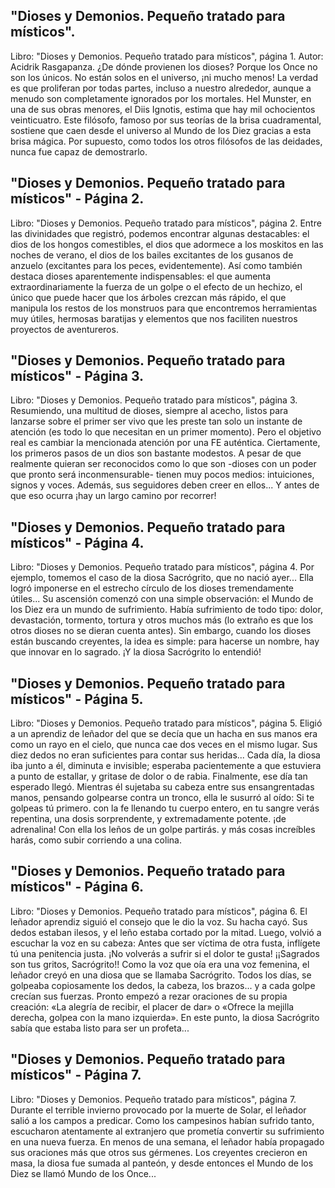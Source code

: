 ## "Dioses y Demonios. Pequeño tratado para místicos".
Libro: "Dioses y Demonios. Pequeño tratado para místicos", página 1.
Autor: Acidrik Rasgapanza.
¿De dónde provienen los dioses? Porque los Once no son los únicos. No están solos en el universo, ¡ni mucho menos! La verdad es que proliferan por todas partes, incluso a nuestro alrededor, aunque a menudo son completamente ignorados por los mortales.
Hel Munster, en una de sus obras menores, el Diis Ignotis, estima que hay mil ochocientos veinticuatro. Este filósofo, famoso por sus teorías de la brisa cuadramental, sostiene que caen desde el universo al Mundo de los Diez gracias a esta brisa mágica. Por supuesto, como todos los otros filósofos de las deidades, nunca fue capaz de demostrarlo.

## "Dioses y Demonios. Pequeño tratado para místicos" - Página 2.
Libro: "Dioses y Demonios. Pequeño tratado para místicos", página 2.
Entre las divinidades que registró, podemos encontrar algunas destacables: el dios de los hongos comestibles, el dios que adormece a los moskitos en las noches de verano, el dios de los bailes excitantes de los gusanos de anzuelo (excitantes para los peces, evidentemente). Así como también destaca dioses aparentemente indispensables: el que aumenta extraordinariamente la fuerza de un golpe o el efecto de un hechizo, el único que puede hacer que los árboles crezcan más rápido, el que manipula los restos de los monstruos para que encontremos herramientas muy útiles, hermosas baratijas y elementos que nos faciliten nuestros proyectos de aventureros.

## "Dioses y Demonios. Pequeño tratado para místicos" - Página 3.
Libro: "Dioses y Demonios. Pequeño tratado para místicos", página 3.
Resumiendo, una multitud de dioses, siempre al acecho, listos para lanzarse sobre el primer ser vivo que les preste tan solo un instante de atención (es todo lo que necesitan en un primer momento). Pero el objetivo real es cambiar la mencionada atención por una FE auténtica. Ciertamente, los primeros pasos de un dios son bastante modestos. A pesar de que realmente quieran ser reconocidos como lo que son -dioses con un poder que pronto será inconmensurable- tienen muy pocos medios: intuiciones, signos y voces. Además, sus seguidores deben creer en ellos... Y antes de que eso ocurra ¡hay un largo camino por recorrer!

## "Dioses y Demonios. Pequeño tratado para místicos" - Página 4.
Libro: "Dioses y Demonios. Pequeño tratado para místicos", página 4.
Por ejemplo, tomemos el caso de la diosa Sacrógrito, que no nació ayer... Ella logró imponerse en el estrecho círculo de los dioses tremendamente útiles...
Su ascensión comenzó con una simple observación: el Mundo de los Diez era un mundo de sufrimiento. Había sufrimiento de todo tipo: dolor, devastación, tormento, tortura y otros muchos más (lo extraño es que los otros dioses no se dieran cuenta antes). Sin embargo, cuando los dioses están buscando creyentes, la idea es simple: para hacerse un nombre, hay que innovar en lo sagrado. ¡Y la diosa Sacrógrito lo entendió!

## "Dioses y Demonios. Pequeño tratado para místicos" - Página 5.
Libro: "Dioses y Demonios. Pequeño tratado para místicos", página 5.
Eligió a un aprendiz de leñador del que se decía que un hacha en sus manos era como un rayo en el cielo, que nunca cae dos veces en el mismo lugar. Sus diez dedos no eran suficientes para contar sus heridas... Cada día, la diosa iba junto a él, diminuta e invisible; esperaba pacientemente a que estuviera a punto de estallar, y gritase de dolor o de rabia. Finalmente, ese día tan esperado llegó. Mientras él sujetaba su cabeza entre sus ensangrentadas manos, pensando golpearse contra un tronco, ella le susurró al oído:
Si te golpeas tú primero.
con la fe llenando tu cuerpo entero,
en tu sangre verás repentina,
una dosis sorprendente,
y extremadamente potente.
¡de adrenalina!
Con ella los leños de un golpe partirás.
y más cosas increíbles harás,
como subir corriendo a una colina.

## "Dioses y Demonios. Pequeño tratado para místicos" - Página 6.
Libro: "Dioses y Demonios. Pequeño tratado para místicos", página 6.
El leñador aprendiz siguió el consejo que le dio la voz. Su hacha cayó.  Sus dedos estaban ilesos, y el leño estaba cortado por la mitad.  Luego, volvió a escuchar la voz en su cabeza:
Antes que ser víctima de otra fusta,
inflígete tú una penitencia justa.
¡No volverás a sufrir si el dolor te gusta!
¡¡Sagrados son tus gritos, Sacrógrito!!
Como la voz que oía era una voz femenina, el leñador creyó en una diosa que se llamaba Sacrógrito. Todos los días, se golpeaba copiosamente los dedos, la cabeza, los brazos... y a cada golpe crecían sus fuerzas. Pronto empezó a rezar oraciones de su propia creación: «La alegría de recibir, el placer de dar» o «Ofrece la mejilla derecha, golpea con la mano izquierda». En este punto, la diosa Sacrógrito sabía que estaba listo para ser un profeta...

## "Dioses y Demonios. Pequeño tratado para místicos" - Página 7.
Libro: "Dioses y Demonios. Pequeño tratado para místicos", página 7.
Durante el terrible invierno provocado por la muerte de Solar, el leñador salió a los campos a predicar. Como los campesinos habían sufrido tanto, escucharon atentamente al extranjero que prometía convertir su sufrimiento en una nueva fuerza.
En menos de una semana, el leñador había propagado sus oraciones más que otros sus gérmenes. Los creyentes crecieron en masa, la diosa fue sumada al panteón, y desde entonces el Mundo de los Diez se llamó Mundo de los Once...